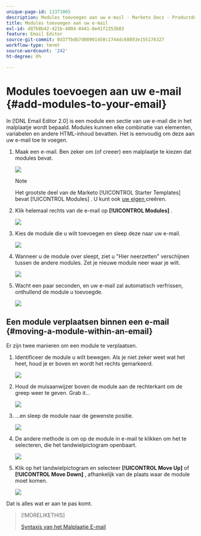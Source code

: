 ```yaml
---
unique-page-id: 11371065
description: Modules toevoegen aan uw e-mail - Marketo Docs - Productdocumentatie
title: Modules toevoegen aan uw e-mail
exl-id: d87b8b42-421b-4804-8441-8e41f2353b03
feature: Email Editor
source-git-commit: 0d37fbdb7d08901458c1744dc68893e155176327
workflow-type: tm+mt
source-wordcount: '242'
ht-degree: 0%

---
```


# Modules toevoegen aan uw e-mail {#add-modules-to-your-email}

In [!DNL Email Editor 2.0] is een module een sectie van uw e-mail die in het malplaatje wordt bepaald. Modules kunnen elke combinatie van elementen, variabelen en andere HTML-inhoud bevatten. Het is eenvoudig om deze aan uw e-mail toe te voegen.

1. Maak een e-mail. Ben zeker om (of creeer) een malplaatje te kiezen dat modules bevat.

   ![](assets/one-1.png)

   >[!NOTE]
   >
   >Het grootste deel van de Marketo [!UICONTROL Starter Templates] bevat [!UICONTROL Modules] . U kunt ook [ uw eigen ](/help/marketo/product-docs/email-marketing/general/email-editor-2/email-template-syntax.md#modules) creëren.

1. Klik helemaal rechts van de e-mail op **[!UICONTROL Modules]** .

   ![](assets/two-3.png)

1. Kies de module die u wilt toevoegen en sleep deze naar uw e-mail.

   ![](assets/three-3.png)

1. Wanneer u de module over sleept, ziet u &quot;Hier neerzetten&quot; verschijnen tussen de andere modules. Zet je nieuwe module neer waar je wilt.

   ![](assets/four-2.png)

1. Wacht een paar seconden, en uw e-mail zal automatisch verfrissen, onthullend de module u toevoegde.

   ![](assets/five-3.png)

## Een module verplaatsen binnen een e-mail {#moving-a-module-within-an-email}

Er zijn twee manieren om een module te verplaatsen.

1. Identificeer de module u wilt bewegen. Als je niet zeker weet wat het heet, houd je er boven en wordt het rechts gemarkeerd.

   ![](assets/six-2.png)

1. Houd de muisaanwijzer boven de module aan de rechterkant om de greep weer te geven. Grab it...

   ![](assets/seven-2.png)

1. ...en sleep de module naar de gewenste positie.

   ![](assets/eight-2.png)

1. De andere methode is om op de module in e-mail te klikken om het te selecteren, die het tandwielpictogram openbaart.

   ![](assets/nine-2.png)

1. Klik op het tandwielpictogram en selecteer **[!UICONTROL Move Up]** of **[!UICONTROL Move Down]** , afhankelijk van de plaats waar de module moet komen.

   ![](assets/ten-2.png)

Dat is alles wat er aan te pas komt.

>[!MORELIKETHIS]
>
>[ Syntaxis van het Malplaatje E-mail ](/help/marketo/product-docs/email-marketing/general/email-editor-2/email-template-syntax.md)

